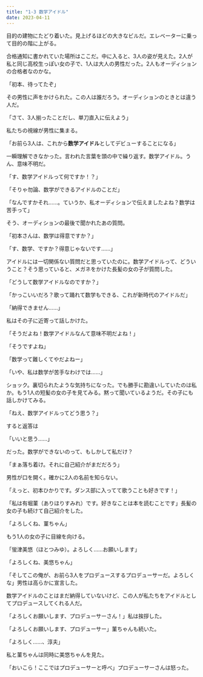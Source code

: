 ```yaml
---
title: "1-3 数学アイドル"
date: 2023-04-11
---
```


目的の建物にたどり着いた。見上げるほどの大きなビルだ。エレベーターに乗って目的の階に上がる。

合格通知に書かれていた場所はここだ。中に入ると、3人の姿が見えた。2人が私と同じ高校生っぽい女の子で、1人は大人の男性だった。2人もオーディションの合格者なのかな。

「初本、待ってたぞ」

その男性に声をかけられた。この人は誰だろう。オーディションのときとは違う人だ。

「さて、3人揃ったことだし、単刀直入に伝えよう」

私たちの視線が男性に集まる。

「お前ら3人は、これから**数学アイドル**としてデビューすることになる」

一瞬理解できなかった。言われた言葉を頭の中で繰り返す。数学アイドル。うん、意味不明だ。

「す、数学アイドルって何ですか！？」

「そりゃ勿論、数学ができるアイドルのことだ」

「なんですかそれ……。ていうか、私オーディションで伝えましたよね？数学は苦手って」

そう、オーディションの最後で聞かれたあの質問。

「初本さんは、数学は得意ですか？」

「す、数学、ですか？得意じゃないです……」

アイドルには一切関係ない質問だと思っていたのに。数学アイドルって、どういうこと？そう思っていると、メガネをかけた長髪の女の子が質問した。

「どうして数学アイドルなのですか？」

「かっこいいだろ？歌って踊れて数学もできる、これが新時代のアイドルだ」

「納得できません……」

私はその子に近寄って話しかけた。

「そうだよね！数学アイドルなんて意味不明だよね！」

「そうですよね」

「数学って難しくてやだよねー」

「いや、私は数学が苦手なわけでは……」

ショック。裏切られたような気持ちになった。でも勝手に勘違いしていたのは私か。もう1人の短髪の女の子を見てみる。黙って聞いているようだ。その子にも話しかけてみる。

「ねえ、数学アイドルってどう思う？」

すると返答は

「いいと思う……」

だった。数学ができないのって、もしかして私だけ？

「まぁ落ち着け。それに自己紹介がまだだろう」

男性が口を開く。確かに2人の名前を知らない。

「えっと、初本ひかりです。ダンス部に入ってて歌うことも好きです！」

「私は有堀菫（ありほりすみれ）です。好きなことは本を読むことです」長髪の女の子も続けて自己紹介をした。

「よろしくね、菫ちゃん」

もう1人の女の子に目線を向ける。

「蛍津美悠（ほとつみゆ）。よろしく……お願いします」

「よろしくね、美悠ちゃん」

「そしてこの俺が、お前ら3人をプロデュースするプロデューサーだ。よろしくな」男性は高らかに宣言した。

数学アイドルのことはまだ納得していないけど、この人が私たちをアイドルとしてプロデュースしてくれる人だ。

「よろしくお願いします、プロデューサーさん！」私は挨拶した。

「よろしくお願いします、プロデューサー」菫ちゃんも続いた。

「よろしく……、淳夫」

私と菫ちゃんは同時に美悠ちゃんを見た。

「おいこら！ここではプロデューサーと呼べ」プロデューサーさんは怒った。
